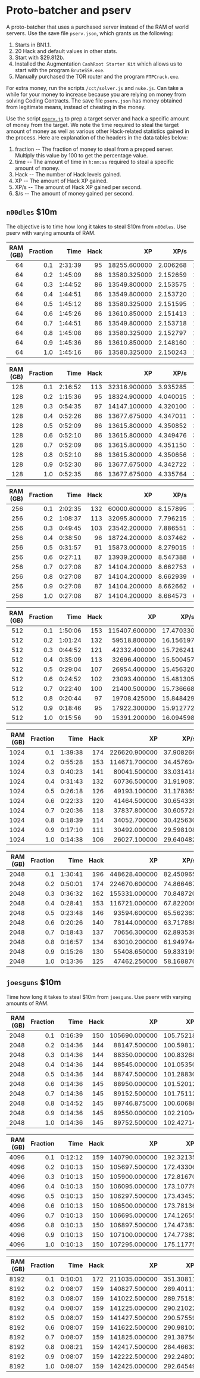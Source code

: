 # Proto-batcher and pserv

A proto-batcher that uses a purchased server instead of the RAM of world
servers. Use the save file `pserv.json`, which grants us the following:

1. Starts in BN1.1.
1. 20 Hack and default values in other stats.
1. Start with $29.812b.
1. Installed the Augmentation `CashRoot Starter Kit` which allows us to start
   with the program `BruteSSH.exe`.
1. Manually purchased the TOR router and the program `FTPCrack.exe`.

For extra money, run the scripts `/cct/solver.js` and `nuke.js`. Can take a
while for your money to increase because you are relying on money from solving
Coding Contracts. The save file `pserv.json` has money obtained from legitimate
means, instead of cheating in the money.

Use the script [`pserv.js`](../../src/test/hgw/pserv.js) to prep a target server
and hack a specific amount of money from the target. We note the time required
to steal the target amount of money as well as various other Hack-related
statistics gained in the process. Here are explanation of the headers in the
data tables below:

1. fraction -- The fraction of money to steal from a prepped server. Multiply
   this value by 100 to get the percentage value.
1. time -- The amount of time in `h:mm:ss` required to steal a specific amount
   of money.
1. Hack -- The number of Hack levels gained.
1. XP -- The amount of Hack XP gained.
1. XP/s -- The amount of Hack XP gained per second.
1. $/s -- The amount of money gained per second.

## `n00dles` $10m

The objective is to time how long it takes to steal $10m from `n00dles`. Use
pserv with varying amounts of RAM.

| RAM (GB) | Fraction |    Time | Hack |           XP |     XP/s |         $/s |
| -------: | -------: | ------: | ---: | -----------: | -------: | ----------: |
|       64 |      0.1 | 2:31:39 |   95 | 18255.600000 | 2.006268 | 1098.987931 |
|       64 |      0.2 | 1:45:09 |   86 | 13580.325000 | 2.152659 | 1585.130964 |
|       64 |      0.3 | 1:44:52 |   86 | 13549.800000 | 2.153575 | 1589.377617 |
|       64 |      0.4 | 1:44:51 |   86 | 13549.800000 | 2.153720 | 1589.484479 |
|       64 |      0.5 | 1:45:12 |   86 | 13580.325000 | 2.151595 | 1584.347408 |
|       64 |      0.6 | 1:45:26 |   86 | 13610.850000 | 2.151413 | 1580.660305 |
|       64 |      0.7 | 1:44:51 |   86 | 13549.800000 | 2.153718 | 1589.483216 |
|       64 |      0.8 | 1:45:08 |   86 | 13580.325000 | 2.152797 | 1585.232481 |
|       64 |      0.9 | 1:45:36 |   86 | 13610.850000 | 2.148160 | 1578.270373 |
|       64 |      1.0 | 1:45:16 |   86 | 13580.325000 | 2.150243 | 1583.352004 |

| RAM (GB) | Fraction |    Time | Hack |           XP |     XP/s |         $/s |
| -------: | -------: | ------: | ---: | -----------: | -------: | ----------: |
|      128 |      0.1 | 2:16:52 |  113 | 32316.900000 | 3.935285 | 1217.717250 |
|      128 |      0.2 | 1:15:36 |   95 | 18324.900000 | 4.040015 | 2204.658929 |
|      128 |      0.3 | 0:54:35 |   87 | 14147.100000 | 4.320100 | 3053.699924 |
|      128 |      0.4 | 0:52:26 |   86 | 13677.675000 | 4.347011 | 3178.179888 |
|      128 |      0.5 | 0:52:09 |   86 | 13615.800000 | 4.350852 | 3195.443553 |
|      128 |      0.6 | 0:52:10 |   86 | 13615.800000 | 4.349476 | 3194.432998 |
|      128 |      0.7 | 0:52:09 |   86 | 13615.800000 | 4.351150 | 3195.662080 |
|      128 |      0.8 | 0:52:10 |   86 | 13615.800000 | 4.350656 | 3195.299586 |
|      128 |      0.9 | 0:52:30 |   86 | 13677.675000 | 4.342722 | 3175.043649 |
|      128 |      1.0 | 0:52:35 |   86 | 13677.675000 | 4.335764 | 3169.956923 |

| RAM (GB) | Fraction |    Time | Hack |           XP |     XP/s |         $/s |
| -------: | -------: | ------: | ---: | -----------: | -------: | ----------: |
|      256 |      0.1 | 2:02:35 |  132 | 60000.600000 | 8.157895 | 1359.635574 |
|      256 |      0.2 | 1:08:37 |  113 | 32095.800000 | 7.796215 | 2429.045162 |
|      256 |      0.3 | 0:49:45 |  103 | 23542.200000 | 7.886551 | 3349.963670 |
|      256 |      0.4 | 0:38:50 |   96 | 18724.200000 | 8.037462 | 4292.552936 |
|      256 |      0.5 | 0:31:57 |   91 | 15873.000000 | 8.279015 | 5215.784843 |
|      256 |      0.6 | 0:27:11 |   87 | 13939.200000 | 8.547388 | 6131.907133 |
|      256 |      0.7 | 0:27:08 |   87 | 14104.200000 | 8.662753 | 6141.966645 |
|      256 |      0.8 | 0:27:08 |   87 | 14104.200000 | 8.662939 | 6142.098681 |
|      256 |      0.9 | 0:27:08 |   87 | 14104.200000 | 8.662662 | 6141.902516 |
|      256 |      1.0 | 0:27:08 |   87 | 14104.200000 | 8.664573 | 6143.257069 |

| RAM (GB) | Fraction |    Time | Hack |            XP |      XP/s |          $/s |
| -------: | -------: | ------: | ---: | ------------: | --------: | -----------: |
|      512 |      0.1 | 1:50:06 |  153 | 115407.600000 | 17.470330 |  1513.793688 |
|      512 |      0.2 | 1:01:24 |  132 |  59518.800000 | 16.156197 |  2714.469561 |
|      512 |      0.3 | 0:44:52 |  121 |  42332.400000 | 15.726241 |  3714.942091 |
|      512 |      0.4 | 0:35:09 |  113 |  32696.400000 | 15.500457 |  4740.722761 |
|      512 |      0.5 | 0:29:04 |  107 |  26954.400000 | 15.456320 |  5734.247449 |
|      512 |      0.6 | 0:24:52 |  102 |  23093.400000 | 15.481305 |  6703.778786 |
|      512 |      0.7 | 0:22:40 |  100 |  21400.500000 | 15.736668 |  7353.411579 |
|      512 |      0.8 | 0:20:44 |   97 |  19708.425000 | 15.848429 |  8041.448844 |
|      512 |      0.9 | 0:18:46 |   95 |  17922.300000 | 15.912772 |  8878.755270 |
|      512 |      1.0 | 0:15:56 |   90 |  15391.200000 | 16.094598 | 10457.013310 |

| RAM (GB) | Fraction |    Time | Hack |            XP |      XP/s |          $/s |
| -------: | -------: | ------: | ---: | ------------: | --------: | -----------: |
|     1024 |      0.1 | 1:39:38 |  174 | 226620.900000 | 37.908269 |  1672.761373 |
|     1024 |      0.2 | 0:55:28 |  153 | 114671.700000 | 34.457604 |  3004.891663 |
|     1024 |      0.3 | 0:40:23 |  141 |  80041.500000 | 33.031418 |  4126.786434 |
|     1024 |      0.4 | 0:31:43 |  132 |  60736.500000 | 31.919087 |  5255.338504 |
|     1024 |      0.5 | 0:26:18 |  126 |  49193.100000 | 31.178365 |  6337.954970 |
|     1024 |      0.6 | 0:22:33 |  120 |  41464.500000 | 30.654339 |  7392.911824 |
|     1024 |      0.7 | 0:20:36 |  118 |  37837.800000 | 30.605728 |  8088.664707 |
|     1024 |      0.8 | 0:18:39 |  114 |  34052.700000 | 30.425630 |  8934.865722 |
|     1024 |      0.9 | 0:17:10 |  111 |  30492.000000 | 29.598108 |  9706.843616 |
|     1024 |      1.0 | 0:14:38 |  106 |  26027.100000 | 29.640482 | 11388.315361 |

| RAM (GB) | Fraction |    Time | Hack |            XP |      XP/s |          $/s |
| -------: | -------: | ------: | ---: | ------------: | --------: | -----------: |
|     2048 |      0.1 | 1:30:41 |  196 | 448628.400000 | 82.450965 |  1837.845428 |
|     2048 |      0.2 | 0:50:01 |  174 | 224670.600000 | 74.866467 |  3332.277002 |
|     2048 |      0.3 | 0:36:32 |  162 | 155331.000000 | 70.848720 |  4561.144884 |
|     2048 |      0.4 | 0:28:41 |  153 | 116721.000000 | 67.822009 |  5810.609010 |
|     2048 |      0.5 | 0:23:48 |  146 |  93594.600000 | 65.562363 |  7004.930070 |
|     2048 |      0.6 | 0:20:26 |  140 |  78144.000000 | 63.717888 |  8153.906618 |
|     2048 |      0.7 | 0:18:43 |  137 |  70656.300000 | 62.893539 |  8901.334933 |
|     2048 |      0.8 | 0:16:57 |  134 |  63010.200000 | 61.949744 |  9831.700943 |
|     2048 |      0.9 | 0:15:26 |  130 |  55408.650000 | 59.833195 | 10798.529672 |
|     2048 |      1.0 | 0:13:36 |  125 |  47462.250000 | 58.168870 | 12255.818143 |

## `joesguns` $10m

Time how long it takes to steal $10m from `joesguns`. Use pserv with varying
amounts of RAM.

| RAM (GB) | Fraction |    Time | Hack |            XP |       XP/s |          $/s |
| -------: | -------: | ------: | ---: | ------------: | ---------: | -----------: |
|     2048 |      0.1 | 0:16:39 |  150 | 105690.000000 | 105.752182 | 10005.883459 |
|     2048 |      0.2 | 0:14:36 |  144 |  88147.500000 | 100.598128 | 11412.476576 |
|     2048 |      0.3 | 0:14:36 |  144 |  88350.000000 | 100.832683 | 11412.867323 |
|     2048 |      0.4 | 0:14:36 |  144 |  88545.000000 | 101.053504 | 11412.671946 |
|     2048 |      0.5 | 0:14:36 |  144 |  88747.500000 | 101.288309 | 11413.088758 |
|     2048 |      0.6 | 0:14:36 |  145 |  88950.000000 | 101.520120 | 11413.166914 |
|     2048 |      0.7 | 0:14:36 |  145 |  89152.500000 | 101.751120 | 11413.153888 |
|     2048 |      0.8 | 0:14:52 |  145 |  89746.875000 | 100.606885 | 11210.071128 |
|     2048 |      0.9 | 0:14:36 |  145 |  89550.000000 | 102.210042 | 11413.740089 |
|     2048 |      1.0 | 0:14:36 |  145 |  89752.500000 | 102.427142 | 11412.177021 |

| RAM (GB) | Fraction |    Time | Hack |            XP |       XP/s |          $/s |
| -------: | -------: | ------: | ---: | ------------: | ---------: | -----------: |
|     4096 |      0.1 | 0:12:12 |  159 | 140790.000000 | 192.321352 | 13660.157146 |
|     4096 |      0.2 | 0:10:13 |  150 | 105697.500000 | 172.433060 | 16313.825804 |
|     4096 |      0.3 | 0:10:13 |  150 | 105900.000000 | 172.816700 | 16318.857419 |
|     4096 |      0.4 | 0:10:13 |  150 | 106095.000000 | 173.107799 | 16316.301290 |
|     4096 |      0.5 | 0:10:13 |  150 | 106297.500000 | 173.434525 | 16315.955209 |
|     4096 |      0.6 | 0:10:13 |  150 | 106500.000000 | 173.781368 | 16317.499376 |
|     4096 |      0.7 | 0:10:13 |  150 | 106695.000000 | 174.126552 | 16320.029245 |
|     4096 |      0.8 | 0:10:13 |  150 | 106897.500000 | 174.473832 | 16321.600823 |
|     4096 |      0.9 | 0:10:13 |  150 | 107100.000000 | 174.773822 | 16318.750898 |
|     4096 |      1.0 | 0:10:13 |  150 | 107295.000000 | 175.117757 | 16321.147964 |

| RAM (GB) | Fraction |    Time | Hack |            XP |       XP/s |          $/s |
| -------: | -------: | ------: | ---: | ------------: | ---------: | -----------: |
|     8192 |      0.1 | 0:10:01 |  172 | 211035.000000 | 351.308114 | 16646.912331 |
|     8192 |      0.2 | 0:08:07 |  159 | 140827.500000 | 289.401110 | 20550.042436 |
|     8192 |      0.3 | 0:08:07 |  159 | 141022.500000 | 289.751819 | 20546.495692 |
|     8192 |      0.4 | 0:08:07 |  159 | 141225.000000 | 290.210221 | 20549.493455 |
|     8192 |      0.5 | 0:08:07 |  159 | 141427.500000 | 290.575594 | 20545.904688 |
|     8192 |      0.6 | 0:08:07 |  159 | 141622.500000 | 290.981021 | 20546.242400 |
|     8192 |      0.7 | 0:08:07 |  159 | 141825.000000 | 291.387504 | 20545.566986 |
|     8192 |      0.8 | 0:08:21 |  159 | 142417.500000 | 284.466332 | 19974.113549 |
|     8192 |      0.9 | 0:08:07 |  159 | 142222.500000 | 292.248022 | 20548.648926 |
|     8192 |      1.0 | 0:08:07 |  159 | 142425.000000 | 292.645491 | 20547.340044 |
